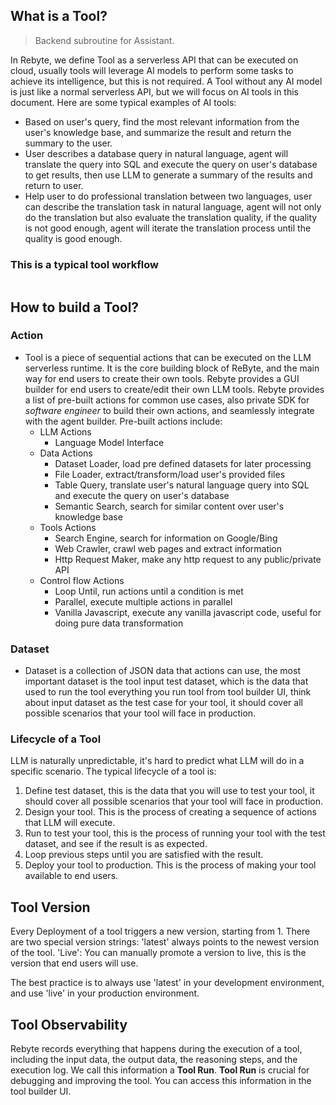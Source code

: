## What is a Tool?

> Backend subroutine for Assistant.

In Rebyte, we define Tool as a serverless API that can be executed on cloud, usually tools will leverage AI models to perform some tasks to achieve its intelligence, but this is not required. A Tool without any AI model is just like a normal serverless API, but we will focus on AI tools in this document.
Here are some typical examples of AI tools:
* Based on user's query, find the most relevant information from the user's knowledge base, and summarize the result and return the summary to the user.
* User describes a database query in natural language, agent will translate the query into SQL and execute the query on user's database to get results, then use LLM to generate a summary of the results and return to user.
* Help user to do professional translation between two languages, user can describe the translation task in natural language, agent will not only do the translation but also evaluate the translation quality, if the quality is not good enough, agent will iterate the translation process until the quality is good enough. 

### This is a typical tool workflow

<figure><img src="../.gitbook/assets/2.png" alt=""><figcaption></figcaption></figure>

   
## How to build a Tool?





### Action
* Tool is a piece of sequential actions that can be executed on the LLM serverless runtime. It is the core building block of ReByte, and the main way for end users to create their own tools. Rebyte provides a GUI builder for end users to create/edit their own LLM tools. Rebyte provides a list of pre-built actions for common use cases, also private SDK for _software engineer_ to build their own actions, and seamlessly integrate with the agent builder. Pre-built actions include:
  * LLM Actions
    * Language Model Interface
  * Data Actions
    * Dataset Loader, load pre defined datasets for later processing
    * File Loader, extract/transform/load user's provided files
    * Table Query, translate user's natural language query into SQL and execute the query on user's database
    * Semantic Search, search for similar content over user's knowledge base
  * Tools Actions
    * Search Engine, search for information on Google/Bing
    * Web Crawler, crawl web pages and extract information
    * Http Request Maker, make any http request to any public/private API
  * Control flow Actions
    * Loop Until, run actions until a condition is met
    * Parallel, execute multiple actions in parallel
    * Vanilla Javascript, execute any vanilla javascript code, useful for doing pure data transformation

### Dataset
* Dataset is a collection of JSON data that actions can use, the most important dataset is the tool input test dataset, which is the data that used to run the tool everything you run tool from tool builder UI, think about input dataset as the test case for your tool, it should cover all possible scenarios that your tool will face in production. 

### Lifecycle of a Tool
LLM is naturally unpredictable, it's hard to predict what LLM will do in a specific scenario. The typical lifecycle of a tool is:
1. Define test dataset, this is the data that you will use to test your tool, it should cover all possible scenarios that your tool will face in production.
2. Design your tool. This is the process of creating a sequence of actions that LLM will execute.
3. Run to test your tool, this is the process of running your tool with the test dataset, and see if the result is as expected.
4. Loop previous steps until you are satisfied with the result.
5. Deploy your tool to production. This is the process of making your tool available to end users.

## Tool Version
Every Deployment of a tool triggers a new version, starting from 1.
There are two special version strings:
'latest' always points to the newest version of the tool.
'Live': You can manually promote a version to live, this is the version that end users will use.

The best practice is to always use 'latest' in your development environment,
and use 'live' in your production environment. 

## Tool Observability
Rebyte records everything that happens during the execution of a tool,
including the input data, the output data, the reasoning steps, and the execution log.
We call this information a **Tool Run**.
**Tool Run** is crucial for debugging and improving the tool.
You can access this information in the tool builder UI. 

[//]: # (## Knowledge - capture private data)

[//]: # ()
[//]: # (> Ingredient for your Assistant.)

[//]: # ()
[//]: # (* Knowledge is private data that is stored in rebyte managed vector database. Rebyte currently provides following connectors for end users to import their knowledge:)

[//]: # (  * Local file, supported file types are:)

[//]: # (    * "doc", "docx", "img", "epub", "jpeg", "jpg", "png", "xls", "xlsx", "ppt", "pptx", "md", "txt", "rtf", "rst", "pdf", "json", "html")

[//]: # (  * Notion)

[//]: # (  * Discord)

[//]: # (  * GitHub)

[//]: # (  * More connectors are coming soon)

[//]: # (* Knowledge can be used in LLM Agents to do semantic search, or to do data augmentation. A great example is to use knowledge to do semantic search on a user's private knowledge base, and use the search result to do data augmentation for a language model, aka **Retrieval Augmented Generation**.)
